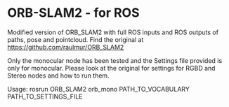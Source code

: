 # ORB-SLAM2 - for ROS

Modified version of ORB_SLAM2 with full ROS inputs and ROS outputs of paths, pose and pointcloud. Find the original at https://github.com/raulmur/ORB_SLAM2

Only the monocular node has been tested and the Settings file provided is only for monocular. Please look at the original for settings for RGBD and Stereo nodes and how to run them.

Usage: rosrun ORB_SLAM2 orb_mono PATH_TO_VOCABULARY PATH_TO_SETTINGS_FILE